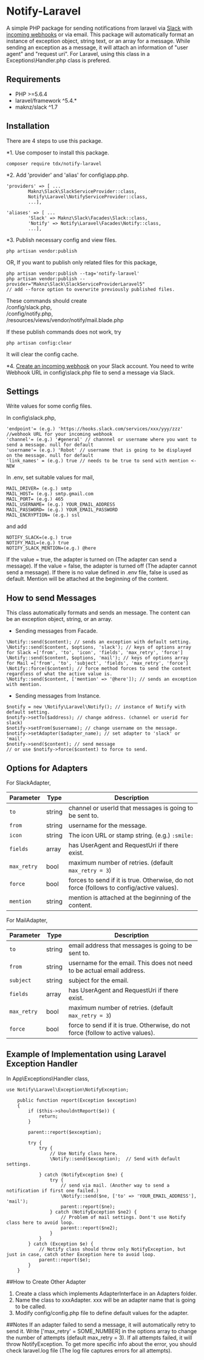 # Notify-Laravel
A simple PHP package for sending notifications from laravel via [Slack](https://slack.com) with [incoming webhooks](https://my.slack.com/services/new/incoming-webhook) or via email.
This package will automatically format an instance of exception object, string text, or an array for a message.
While sending an exception as a message, it will attach an information of "user agent" and "request uri".
For Laravel, using this class in a Exceptions\Handler.php class is prefered.

## Requirements

* PHP >=5.6.4
* laravel/framework ^5.4.*
* maknz/slack ^1.7

## Installation

There are 4 steps to use this package.

*1. Use composer to install this package.

```
composer require tdx/notify-laravel
```

*2. Add 'provider' and 'alias' for config\app.php.
```
'providers' => [ ...
        Maknz\Slack\SlackServiceProvider::class,
        Notify\Laravel\NotifyServiceProvider::class,
        ...],
        
'aliases' => [ ...
        'Slack' => Maknz\Slack\Facades\Slack::class,
        'Notify' => Notify\Laravel\Facades\Notify::class,
        ...],
```

*3. Publish necessary config and view files.
```
php artisan vendor:publish
```
OR, 
If you want to publish only related files for this package,
```
php artisan vendor:publish --tag='notify-laravel'
php artisan vendor:publish --provider="Maknz\Slack\SlackServiceProviderLaravel5"
// add --force option to overwrite previously published files.
```

These commands should create  
/config/slack.php,  
/config/notify.php,  
/resources/views/vendor/notify/mail.blade.php



If these publish commands does not work, try 
```
php artisan config:clear
```
It will clear the config cache.


*4. [Create an incoming webhook](https://my.slack.com/services/new/incoming-webhook) on your Slack account. You need to write Webhook URL in config\slack.php file to send a message via Slack. 


## Settings
Write values for some config files.

In config\slack.php,
```
'endpoint'= (e.g.) 'https://hooks.slack.com/services/xxx/yyy/zzz' //webhook URL for your incoming webhook
'channel'= (e.g.) '#general' // channnel or username where you want to send a message. null for default
'username'= (e.g.) 'Robot' // username that is going to be displayed on the message. null for default
'link_names' = (e.g.) true // needs to be true to send with mention <- NEW
```

In .env, set suitable values for mail,
```
MAIL_DRIVER= (e.g.) smtp
MAIL_HOST= (e.g.) smtp.gmail.com
MAIL_PORT= (e.g.) 465
MAIL_USERNAME= (e.g.) YOUR_EMAIL_ADDRESS
MAIL_PASSWORD= (e.g.) YOUR_EMAIL_PASSWORD
MAIL_ENCRYPTION= (e.g.) ssl
```

and add
```
NOTIFY_SLACK=(e.g.) true
NOTIFY_MAIL=(e.g.) true
NOTIFY_SLACK_MENTION=(e.g.) @here
```
If the value = true, the adapter is turned on (The adapter can send a message). If the value = false, the adapter is turned off (The adapter cannot send a message). If there is no value defined in .env file, false is used as default.
Mention will be attached at the beginning of the content.

## How to send Messages
This class automatically formats and sends an message. The content can be an exception object, string, or an array.

* Sending messages from Facade.
```
\Notify::send($content); // sends an exception with default setting.
\Notify::send($content, $options, 'slack'); // keys of options array for Slack =['from', 'to', 'icon', 'fields', 'max_retry', 'force']
\Notify::send($content, $options, 'mail'); // keys of options array for Mail =['from', 'to', 'subject', 'fields', 'max_retry', 'force'] 
\Notify::force($content); // force method forces to send the content regardless of what the active value is.
\Notify::send($content, ['mention' => '@here']); // sends an exception with mention.

```

* Sending messages from Instance.

```
$notify = new \Notify\Laravel\Notify(); // instance of Notify with default setting.
$notify->setTo($address); // change address. (channel or userid for slack)
$notify->setFrom($username); // change username on the message.
$notify->setAdapter($adapter_name); // set adapter to 'slack' or 'mail'
$notify->send($content); // send message
// or use $notify->force($content) to force to send.
```

## Options for Adapters
For SlackAdapter,  
  
Parameter | Type | Description
----- | ---- | -----------
`to` | string | channel or userId that messages is going to be sent to.
`from` | string | username for the message.
`icon` | string | The icon URL or stamp string. (e.g.) `:smile:`
`fields` | array | has UserAgent and RequestUri if there exist.
`max_retry` | bool | maximum number of retries. (default `max_retry = 3`)
`force` | bool | forces to send if it is true. Otherwise, do not force (follows to config/active values).
`mention` | string | mention is attached at the beginning of the content.

For MailAdapter,  
  
Parameter | Type | Description
----- | ---- | -----------
`to` | string | email address that messages is going to be sent to.
`from` | string | username for the email. This does not need to be actual email address.
`subject` | string | subject for the email.
`fields` | array | has UserAgent and RequestUri if there exist.
`max_retry` | bool | maximum number of retries. (default `max_retry = 3`)
`force` | bool | force to send if it is true. Otherwise, do not force (follow to active values).


## Example of Implementation using Laravel Exception Handler

In App\Exceptions\Handler class,
```
use Notify\Laravel\Exception\NotifyException;

    public function report(Exception $exception)
    {
        if ($this->shouldntReport($e)) {
            return;
        }
            
        parent::report($exception);

        try {
            try {
                // Use Notify class here.
                \Notify::send($exception);  // Send with default settings.

            } catch (NotifyException $ne) {
                try {
                    // send via mail. (Another way to send a notification if first one failed.)
                    \Notify::send($ne, ['to' => 'YOUR_EMAIL_ADDRESS'], 'mail');
                    parent::report($ne);
                } catch (NotifyException $ne2) {
                    // Problem of mail settings. Dont't use Notify class here to avoid loop.
                    parent::report($ne2);
                }
            }
        } catch (Exception $e) {
            // Notify class should throw only NotifyException, but just in case, catch other Exception here to avoid loop.
            parent::report($e);
        }
    }
```
    
##How to Create Other Adapter

1. Create a class which implements AdapterInterface in an Adapters folder.  
2. Name the class to xxxAdapter. xxx will be an adapter name that is going to be called.  
3. Modify config/config.php file to define default values for the adapter.  


##Notes
If an adapter failed to send a message, it will automatically retry to send it. Write ['max_retry' = SOME_NUMBER] in the options array to change the number of attempts (default max_retry = 3). If all attempts failed, it will throw NotifyException. To get more specific info about the error, you should check laravel.log file (The log file captures errors for all attempts).
